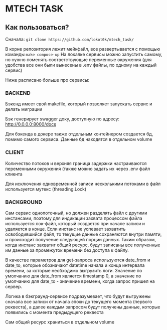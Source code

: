 # MTECH TASK
## Как пользоваться?
Сначала: ```git clone https://github.com/lokot0k/mtech_task/```

В корне репозитория лежит мейкфайл, все развертывается с помощью команды ```make compose-up```
На локалке сервисы можно запустить самому, но нужно поменять соответствующие переменные окружения (для удобства все они были вынесены в .env файлы, по одному на каждый сервис)

Ниже расписано больше про сервисы:
### BACKEND
Бэкенд имеет свой makefile, который позволяет запускать сервис и делать миграции

Бэк генерирует swagger доку, доступную по адресу: http://0.0.0.0:8000/docs

Для бэкенда в докере также отдельным контейнером создается бд, помимо самого сервиса. Данные бд находятся в отдельном volume
 
### CLIENT
Количество потоков и верхняя граница задержки настраиваются переменными окружения (также можно задать их через .env файл клиента

Для исключения одновременной записи несколькими потоками в файл используется мутекс (threading.Lock)

### BACKGROUND
Сам сервис однопоточный, но должен разделять файл с другими инстансами, поэтому для индикации захвата процессом файла используется лок-файл, который создается при начале записи и удаляется в конце.
Если инстанс не успевает захватить освободившийся файл, то текущие данные сохраняются внутри памяти, и происходит получение следующей порции данных. Таким образом, когда инстанс захватит общий ресурс, будут записаны все полученные им данные за промежуток времени без доступа к файлу.

В качестве параметров для get-запроса используются date_from и date_to, которые обозначают datetime начала и конца интервала времени, за которые необходимо выгрузить логи.
Значение по умолчанию для date_from является timestamp 0, а значение по умолчанию для date_to - значение времени, когда запрос пришел на сервер.

Логика в бэкграунд-сервисе подразумевает, что будут выгружены сначала все записи от начала эпохи до текущего момента (первого реквеста), а далее каждым запросом будут получены данные, которые появились с момента предыдущего реквеста

Сам общий ресурс храниться в отдельном volume
